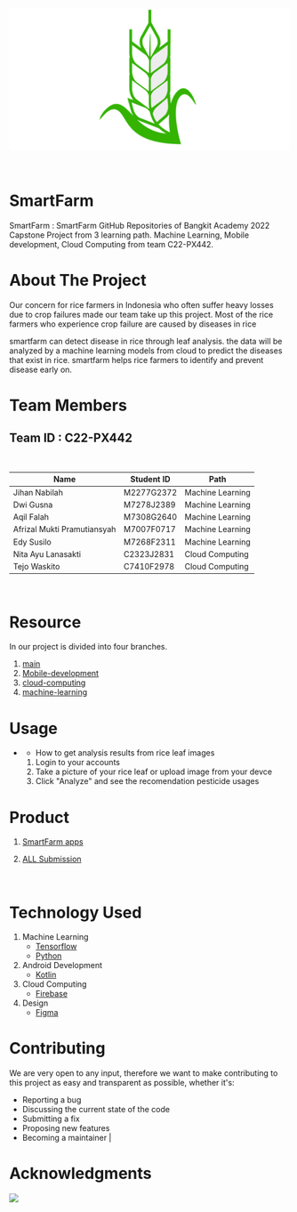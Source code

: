 <br />
<p align="center">
  <a href="#">
    <img src="Logo/logodefault.png">
  </a>
</p>
<br>


# SmartFarm

SmartFarm : SmartFarm GitHub Repositories of Bangkit Academy 2022 Capstone Project from 3 learning path. Machine Learning, Mobile development, Cloud Computing from team C22-PX442.

# About The Project
Our concern for rice farmers in Indonesia who often suffer heavy losses due to crop failures made our team take up this project. Most of the rice farmers who experience crop failure are caused by diseases in rice

smartfarm can detect disease in rice through leaf analysis. the data will be analyzed by a machine learning models from cloud to predict the diseases that exist in rice. smartfarm helps rice farmers to identify and prevent disease early on.


# Team Members

## Team ID : C22-PX442

<br>

| Name                        | Student ID | Path                |
| ---------------------       | ---------- | ------------------- |
| Jihan Nabilah               | M2277G2372 | Machine Learning    |
| Dwi Gusna                   | M7278J2389 | Machine Learning    |
| Aqil Falah                  | M7308G2640 | Machine Learning    |
| Afrizal Mukti Pramutiansyah | M7007F0717 | Machine Learning    |
| Edy Susilo                  | M7268F2311 | Machine Learning    |
| Nita Ayu Lanasakti          | C2323J2831 | Cloud Computing     |
| Tejo Waskito                | C7410F2978 | Cloud Computing     |


<br>

# Resource

In our project is divided into four branches.

1. [main](https://github.com/Bangkit-capstone-product/SmartFarm/tree/main)
3. [Mobile-development](https://github.com/Bangkit-capstone-product/SmartFarm/tree/Mobile_Development)
5. [cloud-computing](https://github.com/Bangkit-capstone-product/SmartFarm/tree/Cloud_Computing)
6. [machine-learning](https://github.com/Bangkit-capstone-product/SmartFarm/tree/Machine_Learning)


# Usage

- - How to get analysis results from rice leaf images

  1.  Login to your accounts
  2.  Take a picture of your rice leaf or upload image from your devce
  3.  Click "Analyze" and see the recomendation pesticide usages


# Product

1. [SmartFarm apps](https://drive.google.com/file/d/1fBtWLvUMBZxjNP_AnhjHtIR9_gvED7Gn/view)
2. [ALL Submission](https://drive.google.com/drive/folders/1XexCAH2BxzL6wR7qY3-JrIvTRnKiEJDt?usp=sharing)

   <br>

# Technology Used

1. Machine Learning
   - [Tensorflow](https://www.tensorflow.org/)
   - [Python](https://www.python.org/)
2. Android Development
   - [Kotlin](https://kotlinlang.org/)
3. Cloud Computing
   - [Firebase](https://firebase.google.com/)
4. Design
   - [Figma](https://www.figma.com/file/0XAI6ARTyiA3Gska5yvN4A/SmartFarm-Design?node-id=0%3A1)
     <br>

# Contributing

We are very open to any input, therefore we want to make contributing to this project as easy and transparent as possible, whether it's:

- Reporting a bug
- Discussing the current state of the code
- Submitting a fix
- Proposing new features
- Becoming a maintainer
                     |

# Acknowledgments

<img src="https://www.dicoding.com/blog/wp-content/uploads/2020/12/Cover.png" />

<!-- reference https://github.com/alexandresanlim/Badges4-README.md-Profile -->
